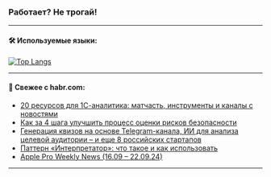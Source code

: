 ### Работает? Не трогай!

---
<!--
#### 🛠️ Technical stack:

![Java](https://img.shields.io/badge/Java-informational?logo=Oracle&style=flat&logoColor=white&color=FF4500)
![Kotlin](https://img.shields.io/badge/Kotlin-informational?logo=Kotlin&style=flat&logoColor=white&color=774D97)
![TS](https://img.shields.io/badge/TypeScript-informational?logo=typeScript&style=flat&logoColor=black&color=017acc)
![Python](https://img.shields.io/badge/Python-informational?logo=Python&style=flat&logoColor=black&color=ffdd54) <br>
![Spring](https://img.shields.io/badge/Spring-informational?logo=Spring&style=flat&logoColor=white&color=6DB33F) 
![SpringBoot](https://img.shields.io/badge/SpringBoot-informational?logo=SpringBoot&style=flat&logoColor=white&color=6DB33F)
![Nest](https://img.shields.io/badge/NestJS-informational?logo=NestJS&style=flat&logoColor=white&color=E0234E) 
![NodeJS](https://img.shields.io/badge/NodeJS-informational?logo=node.js&style=flat&logoColor=white&color=70A760)<br>
![PostgreSQL](https://img.shields.io/badge/PostgreSQL-informational?logo=PostgreSQL&style=flat&logoColor=white&color=DAA520)
![MongoDB](https://img.shields.io/badge/MongoDB-informational?logo=MongoDB&style=flat&logoColor=white&color=870000)
![Apache](https://img.shields.io/badge/Apache-informational?logo=apache&style=flat&logoColor=white&color=f74e28)

___ 
-->

#### 🛠️ Используемые языки:

[![Top Langs](https://github-readme-stats-u2qms2cxw-advtsettinggmailcoms-projects.vercel.app/api/top-langs/?username=zloylis&langs_count=10&hide_title=true&title_color=e6edf3&size_weight=0.5&count_weight=0.5&layout=compact&hide_progress=true&hide_border=true&theme=dracula)](https://github.com/zloylis)

<!---


####  :octocat:&nbsp;&nbsp; Статистика:

![GitHub stats](https://github-readme-stats-u2qms2cxw-advtsettinggmailcoms-projects.vercel.app/api?username=zloylis&show_icons=true&hide_border=true&theme=dracula&title_color=e6edf3&include_all_commits=true&count_private=true&hide_rank=false&hide_title=true&rank_icon=github)
-->
---

#### 💬 Свежее с habr.com:

<!-- BLOG-POST-LIST:START -->
- [20 ресурсов для 1С-аналитика: матчасть, инструменты и каналы с новостями](https://habr.com/ru/companies/yandex_praktikum/articles/845316/?utm_source=habrahabr&utm_medium=rss&utm_campaign=845316)
- [Как за 4 шага улучшить процесс оценки рисков безопасности](https://habr.com/ru/companies/avito/articles/844856/?utm_source=habrahabr&utm_medium=rss&utm_campaign=844856)
- [Генерация квизов на основе Telegram-канала, ИИ для анализа целевой аудитории – и еще 8 российских стартапов](https://habr.com/ru/companies/productradar/articles/845412/?utm_source=habrahabr&utm_medium=rss&utm_campaign=845412)
- [Паттерн «Интерпретатор»: что такое и как использовать](https://habr.com/ru/articles/845524/?utm_source=habrahabr&utm_medium=rss&utm_campaign=845524)
- [Apple Pro Weekly News &lpar;16.09 – 22.09.24&rpar;](https://habr.com/ru/articles/845518/?utm_source=habrahabr&utm_medium=rss&utm_campaign=845518)
<!-- BLOG-POST-LIST:END -->

---
